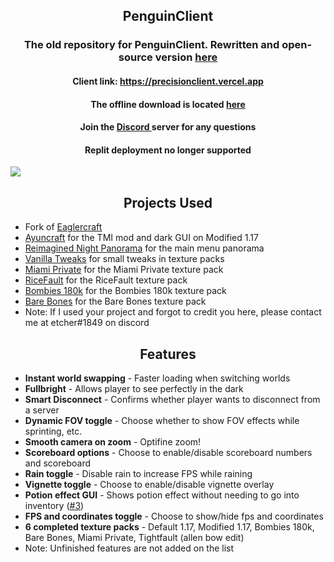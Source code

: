 <h2 align="center">PenguinClient
</h2>
<h3 align="center">The old repository for PenguinClient. Rewritten and open-source version <a href="https://github.com/etcherfx/precisionclient/">here</a>
</h3>
<h4 align="center">Client link:
  <a href="https://precisionclient.vercel.app">https://precisionclient.vercel.app
  </a>
</h4>
<h4 align="center">The offline download is located
  <a href="https://github.com/etcherfx/precisionclient/releases">here
  </a>
</h4>
<h4 align="center">Join the
  <a href="https://discord.gg/agFak6frsj">Discord
  </a> server for any questions
</h4>
<h4 align="center">Replit deployment no longer supported
</h4>
<img src="https://cdn.discordapp.com/attachments/952288902494965811/1006655724971102208/unknown.png">
<h2 align="center">Projects Used
</h2>
<ul>
  <li>
    Fork of <a href="https://github.com/LAX1DUDE/eaglercraft">Eaglercraft
    </a>
  </li>
  <li>
    <a href="https://github.com/ayunami2000/ayuncraft">Ayuncraft</a> for the TMI mod and dark GUI on Modified 1.17
  </li>
  <li>
    <a href="https://www.planetminecraft.com/texture-pack/reimagined-night-panorama">Reimagined Night Panorama</a> for
    the main menu panorama
  </li>
  <li>
    <a href="https://vanillatweaks.net/">Vanilla Tweaks</a> for small tweaks in texture packs
  </li>
  <li>
    <a href="https://www.youtube.com/watch?v=Jj3izxG1Mf4">Miami Private</a> for the Miami Private texture pack
  </li>
  <li>
    <a href="https://discord.com/invite/B6gYvUNvZm">RiceFault</a> for the RiceFault texture pack
  </li>
  <li>
    <a href="https://www.youtube.com/watch?v=Y3tbXdp2MXg">Bombies 180k</a> for the Bombies 180k texture pack
  </li>
  <li>
    <a href="https://www.planetminecraft.com/texture-pack/bare-bones/">Bare Bones</a> for the Bare Bones texture pack
  </li>
  <li>Note: If I used your project and forgot to credit you here, please contact me at etcher#1849 on discord
  </li>
</ul>
<h2 align="center">Features
</h2>
<ul>
  <li><b>Instant world swapping</b> - Faster loading when switching worlds
  </li>
  <li><b>Fullbright</b> - Allows player to see perfectly in the dark
  </li>
  <li><b>Smart Disconnect</b> - Confirms whether player wants to disconnect from a server
  </li>
  <li><b>Dynamic FOV toggle</b> - Choose whether to show FOV effects while sprinting, etc.
  </li>
  <li><b>Smooth camera on zoom</b> - Optifine zoom!
  </li>
  <li><b>Scoreboard options</b> - Choose to enable/disable scoreboard numbers and scoreboard
  </li>
  <li><b>Rain toggle</b> - Disable rain to increase FPS while raining
  </li>
  <li><b>Vignette toggle</b> - Choose to enable/disable vignette overlay
  </li>
  <li><b>Potion effect GUI</b> - Shows potion effect without needing to go into inventory (<a
      href="https://github.com/etcherfx/precisionclient/issues/3">#3</a>)
  </li>
  <li><b>FPS and coordinates toggle</b> - Choose to show/hide fps and coordinates
  </li>
  <li><b>6 completed texture packs</b> - Default 1.17, Modified 1.17, Bombies 180k, Bare Bones, Miami Private,
    Tightfault (allen bow edit)
  </li>
  <li>Note: Unfinished features are not added on the list
  </li>
</ul>
